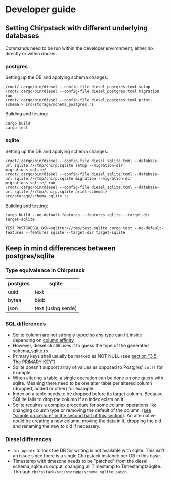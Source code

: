 # Developer guide

## Setting Chirpstack with different underlying databases

Commands need to be run within the developer environment, either nix directly or within docker.

### postgres

Setting up the DB and applying schema changes:

```
/root/.cargo/bin/diesel --config-file diesel_postgres.toml setup
/root/.cargo/bin/diesel --config-file diesel_postgres.toml migration run
/root/.cargo/bin/diesel --config-file diesel_postgres.toml print-schema > src/storage/schema_postgres.rs
```

Building and testing:

```
cargo build
cargo test
```

### sqlite

Setting up the DB and applying schema changes:

```
/root/.cargo/bin/diesel --config-file diesel_sqlite.toml --database-url sqlite:///tmp/chirp.sqlite setup --migration-dir migrations_sqlite/
/root/.cargo/bin/diesel --config-file diesel_sqlite.toml --database-url sqlite:///tmp/chirp.sqlite migration --migration-dir migrations_sqlite/ run
/root/.cargo/bin/diesel --config-file diesel_sqlite.toml --database-url sqlite:///tmp/chirp.sqlite print-schema > src/storage/schema_sqlite.rs
```

Building and testing:

```
cargo build --no-default-features --features sqlite --target-dir target-sqlite

TEST_POSTGRESQL_DSN=sqlite:///tmp/test.sqlite cargo test --no-default-features --features sqlite --target-dir target-sqlite
```

## Keep in mind differences between postgres/sqlite

### Type equivalence in Chirpstack

|postgres|sqlite|
|-|-|
|uuid|text|
|bytea|blob|
|json|text (using serde)|

### SQL differences

- Sqlite column are not strongly typed so any type can fit inside depending on [column affinity](https://www.sqlite.org/datatype3.html)
- However, diesel cli still uses it to guess the type of the generated schema_sqlite.rs
- Primary keys shall usually be marked as NOT NULL (see [section "3.5. The PRIMARY KEY"](https://www.sqlite.org/lang_createtable.html))
- Sqlite doesn't support array of values as opposed to Postgres' `int[]` for example
- When altering a table, a single operation can be done on one query with sqlite. Meaning there need to be one alter table per altered column (dropped, added or other) for example.
- Index on a table needs to be dropped before its target column. Because SQLite fails to drop the column if an index exists on it.
- Sqlite requires a complex procedure for some column operations like changing column type or removing the default of the column. ([see "simple procedure" in the second half of this section](https://www.sqlite.org/lang_altertable.html#otheralter)). An alternative could be creating a new column, moving the data in it, dropping the old and renaming the new to old if necessary.

### Diesel differences

- `for_update` to lock the DB for writing is not available with sqlite. This isn't an issue since there is a single Chirpstack instance per DB in this case.
- Timestamp with timezone needs to be "patched" from the diesel schema_sqlite.rs output, changing all Timestamp to TimestamptzSqlite. Through `chirpstack/src/storage/schema_sqlite.patch`.
